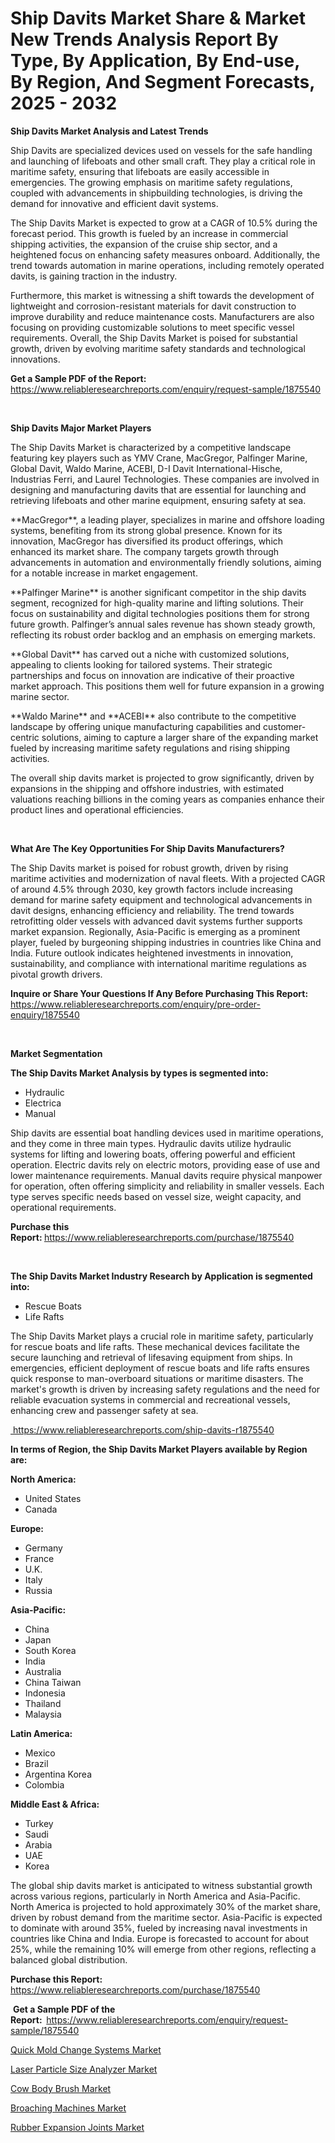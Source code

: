 <p><h1>Ship Davits Market Share & Market New Trends Analysis Report By Type, By Application, By End-use, By Region, And Segment Forecasts, 2025 - 2032</h1></p><p><strong>Ship Davits Market Analysis and Latest Trends</strong></p>
<p><p>Ship Davits are specialized devices used on vessels for the safe handling and launching of lifeboats and other small craft. They play a critical role in maritime safety, ensuring that lifeboats are easily accessible in emergencies. The growing emphasis on maritime safety regulations, coupled with advancements in shipbuilding technologies, is driving the demand for innovative and efficient davit systems. </p><p>The Ship Davits Market is expected to grow at a CAGR of 10.5% during the forecast period. This growth is fueled by an increase in commercial shipping activities, the expansion of the cruise ship sector, and a heightened focus on enhancing safety measures onboard. Additionally, the trend towards automation in marine operations, including remotely operated davits, is gaining traction in the industry.</p><p>Furthermore, this market is witnessing a shift towards the development of lightweight and corrosion-resistant materials for davit construction to improve durability and reduce maintenance costs. Manufacturers are also focusing on providing customizable solutions to meet specific vessel requirements. Overall, the Ship Davits Market is poised for substantial growth, driven by evolving maritime safety standards and technological innovations.</p></p>
<p><strong>Get a Sample PDF of the Report:&nbsp;</strong> <a href="https://www.reliableresearchreports.com/enquiry/request-sample/1875540?utm_campaign=37&utm_medium=2&utm_source=Github&utm_content=ia&utm_term=10042025&utm_id=ship-davits">https://www.reliableresearchreports.com/enquiry/request-sample/1875540</a></p>
<p>&nbsp;</p>
<p><strong>Ship Davits Major Market Players</strong></p>
<p><p>The Ship Davits Market is characterized by a competitive landscape featuring key players such as YMV Crane, MacGregor, Palfinger Marine, Global Davit, Waldo Marine, ACEBI, D-I Davit International-Hische, Industrias Ferri, and Laurel Technologies. These companies are involved in designing and manufacturing davits that are essential for launching and retrieving lifeboats and other marine equipment, ensuring safety at sea.</p><p>**MacGregor**, a leading player, specializes in marine and offshore loading systems, benefiting from its strong global presence. Known for its innovation, MacGregor has diversified its product offerings, which enhanced its market share. The company targets growth through advancements in automation and environmentally friendly solutions, aiming for a notable increase in market engagement.</p><p>**Palfinger Marine** is another significant competitor in the ship davits segment, recognized for high-quality marine and lifting solutions. Their focus on sustainability and digital technologies positions them for strong future growth. Palfinger’s annual sales revenue has shown steady growth, reflecting its robust order backlog and an emphasis on emerging markets.</p><p>**Global Davit** has carved out a niche with customized solutions, appealing to clients looking for tailored systems. Their strategic partnerships and focus on innovation are indicative of their proactive market approach. This positions them well for future expansion in a growing marine sector.</p><p>**Waldo Marine** and **ACEBI** also contribute to the competitive landscape by offering unique manufacturing capabilities and customer-centric solutions, aiming to capture a larger share of the expanding market fueled by increasing maritime safety regulations and rising shipping activities.</p><p>The overall ship davits market is projected to grow significantly, driven by expansions in the shipping and offshore industries, with estimated valuations reaching billions in the coming years as companies enhance their product lines and operational efficiencies.</p></p>
<p>&nbsp;</p>
<p><strong>What Are The Key Opportunities For Ship Davits Manufacturers?</strong></p>
<p><p>The Ship Davits market is poised for robust growth, driven by rising maritime activities and modernization of naval fleets. With a projected CAGR of around 4.5% through 2030, key growth factors include increasing demand for marine safety equipment and technological advancements in davit designs, enhancing efficiency and reliability. The trend towards retrofitting older vessels with advanced davit systems further supports market expansion. Regionally, Asia-Pacific is emerging as a prominent player, fueled by burgeoning shipping industries in countries like China and India. Future outlook indicates heightened investments in innovation, sustainability, and compliance with international maritime regulations as pivotal growth drivers.</p></p>
<p><strong>Inquire or Share Your Questions If Any Before Purchasing This Report:</strong> <a href="https://www.reliableresearchreports.com/enquiry/pre-order-enquiry/1875540?utm_campaign=37&utm_medium=2&utm_source=Github&utm_content=ia&utm_term=10042025&utm_id=ship-davits">https://www.reliableresearchreports.com/enquiry/pre-order-enquiry/1875540</a></p>
<p>&nbsp;</p>
<p><strong>Market Segmentation</strong></p>
<p><strong>The Ship Davits Market Analysis by types is segmented into:</strong></p>
<p><ul><li>Hydraulic</li><li>Electrica</li><li>Manual</li></ul></p>
<p><p>Ship davits are essential boat handling devices used in maritime operations, and they come in three main types. Hydraulic davits utilize hydraulic systems for lifting and lowering boats, offering powerful and efficient operation. Electric davits rely on electric motors, providing ease of use and lower maintenance requirements. Manual davits require physical manpower for operation, often offering simplicity and reliability in smaller vessels. Each type serves specific needs based on vessel size, weight capacity, and operational requirements.</p></p>
<p><strong>Purchase this Report:&nbsp;</strong><a href="https://www.reliableresearchreports.com/purchase/1875540?utm_campaign=37&utm_medium=2&utm_source=Github&utm_content=ia&utm_term=10042025&utm_id=ship-davits">https://www.reliableresearchreports.com/purchase/1875540</a></p>
<p>&nbsp;</p>
<p><strong>The Ship Davits Market Industry Research by Application is segmented into:</strong></p>
<p><ul><li>Rescue Boats</li><li>Life Rafts</li></ul></p>
<p><p>The Ship Davits Market plays a crucial role in maritime safety, particularly for rescue boats and life rafts. These mechanical devices facilitate the secure launching and retrieval of lifesaving equipment from ships. In emergencies, efficient deployment of rescue boats and life rafts ensures quick response to man-overboard situations or maritime disasters. The market's growth is driven by increasing safety regulations and the need for reliable evacuation systems in commercial and recreational vessels, enhancing crew and passenger safety at sea.</p></p>
<p><a href="https://www.reliableresearchreports.com/ship-davits-r1875540?utm_campaign=37&utm_medium=2&utm_source=Github&utm_content=ia&utm_term=10042025&utm_id=ship-davits">&nbsp;https://www.reliableresearchreports.com/ship-davits-r1875540</a></p>
<p><strong>In terms of Region, the Ship Davits Market Players available by Region are:</strong></p>
<p>
    <p> <strong> North America: </strong>
        <ul>
            <li>United States</li>
            <li>Canada</li>
        </ul>
        </p> 
    <p> <strong> Europe: </strong>
        <ul>
            <li>Germany</li>
            <li>France</li>
            <li>U.K.</li>
            <li>Italy</li>
            <li>Russia</li>
        </ul>
        </p> 
    <p> <strong> Asia-Pacific: </strong>
        <ul>
            <li>China</li>
            <li>Japan</li>
            <li>South Korea</li>
            <li>India</li>
            <li>Australia</li>
            <li>China Taiwan</li>
            <li>Indonesia</li>
            <li>Thailand</li>
            <li>Malaysia</li>
        </ul>
        </p> 
    <p> <strong> Latin America: </strong>
        <ul>
            <li>Mexico</li>
            <li>Brazil</li>
            <li>Argentina Korea</li>
            <li>Colombia</li>
        </ul>
        </p> 
    <p> <strong> Middle East & Africa: </strong>
        <ul>
            <li>Turkey</li>
            <li>Saudi</li>
            <li>Arabia</li>
            <li>UAE</li>
            <li>Korea</li>
        </ul>
    </p>
    </p>
<p><p>The global ship davits market is anticipated to witness substantial growth across various regions, particularly in North America and Asia-Pacific. North America is projected to hold approximately 30% of the market share, driven by robust demand from the maritime sector. Asia-Pacific is expected to dominate with around 35%, fueled by increasing naval investments in countries like China and India. Europe is forecasted to account for about 25%, while the remaining 10% will emerge from other regions, reflecting a balanced global distribution.</p></p>
<p><strong>Purchase this Report: </strong><a href="https://www.reliableresearchreports.com/purchase/1875540?utm_campaign=37&utm_medium=2&utm_source=Github&utm_content=ia&utm_term=10042025&utm_id=ship-davits">https://www.reliableresearchreports.com/purchase/1875540</a></p>
<p>&nbsp;<strong>Get a Sample PDF of the Report:&nbsp;&nbsp;</strong><a href="https://www.reliableresearchreports.com/enquiry/request-sample/1875540?utm_campaign=37&utm_medium=2&utm_source=Github&utm_content=ia&utm_term=10042025&utm_id=ship-davits">https://www.reliableresearchreports.com/enquiry/request-sample/1875540</a></p>
<p><strong></strong></p>
<p><p><a href="https://github.com/papnider/Market-Research-Report-List-1/blob/main/quick-mold-change-systems-market.md?utm_campaign=37&utm_medium=2&utm_source=Github&utm_content=ia&utm_term=10042025&utm_id=ship-davits">Quick Mold Change Systems Market</a></p><p><a href="https://github.com/suebabuhai/Market-Research-Report-List-1/blob/main/laser-particle-size-analyzer-market.md?utm_campaign=37&utm_medium=2&utm_source=Github&utm_content=ia&utm_term=10042025&utm_id=ship-davits">Laser Particle Size Analyzer Market</a></p><p><a href="https://github.com/naanaafranxu/Market-Research-Report-List-1/blob/main/cow-body-brush-market.md?utm_campaign=37&utm_medium=2&utm_source=Github&utm_content=ia&utm_term=10042025&utm_id=ship-davits">Cow Body Brush Market</a></p><p><a href="https://github.com/dagnewopus/Market-Research-Report-List-1/blob/main/broaching-machines-market.md?utm_campaign=37&utm_medium=2&utm_source=Github&utm_content=ia&utm_term=10042025&utm_id=ship-davits">Broaching Machines Market</a></p><p><a href="https://github.com/foustzelmsdv/Market-Research-Report-List-1/blob/main/rubber-expansion-joints-market.md?utm_campaign=37&utm_medium=2&utm_source=Github&utm_content=ia&utm_term=10042025&utm_id=ship-davits">Rubber Expansion Joints Market</a></p></p>
